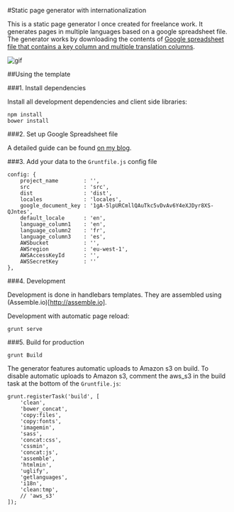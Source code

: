 #Static page generator with internationalization

This is a static page generator I once created for freelance work. It generates pages in multiple languages based on a google spreadsheet file.
The generator works by downloading the contents of [Google spreadsheet file that contains a key column and multiple translation columns](https://docs.google.com/spreadsheets/d/1gA-5lpURCmllQAuTkc5vDvAv6Y4eXJDyr8XS-QJntes/edit?usp=sharing).

![gif](http://g.recordit.co/eOspjX8z5S.gif)

##Using the template

###1. Install dependencies

Install all development dependencies and client side libraries:

```
npm install
bower install
```

###2. Set up Google Spreadsheet file

A detailed guide can be found [on my blog](http://jestersimpps.github.io/experimenting-with-google-spreadsheets-assemble-io-and-internationalisation/).

###3. Add your data to the `Gruntfile.js` config file

```
config: {
	project_name       	: '',
	src                	: 'src',
	dist               	: 'dist',
	locales            	: 'locales',
	google_document_key	: '1gA-5lpURCmllQAuTkc5vDvAv6Y4eXJDyr8XS-QJntes',
	default_locale     	: 'en',
	language_column1    : 'en',
	language_column2    : 'fr',
	language_column3    : 'es',
	AWSbucket          	: '',
	AWSregion          	: 'eu-west-1',
	AWSAccessKeyId     	: '',
	AWSSecretKey       	: ''
},
```

###4. Development

Development is done in handlebars templates. They are assembled using (Assemble.io)[http://assemble.io].

Development with automatic page reload:
```
grunt serve
```

###5. Build for production


```
grunt Build
```

The generator features automatic uploads to Amazon s3 on build.
To disable automatic uploads to Amazon s3, comment the aws_s3 in the build task at the bottom of the `Gruntfile.js`:

```
grunt.registerTask('build', [
	'clean',
	'bower_concat',
	'copy:files',
	'copy:fonts',
	'imagemin',
	'sass',
	'concat:css',
	'cssmin',
	'concat:js',
	'assemble',
	'htmlmin',
	'uglify',
	'getlanguages',
	'i18n',
	'clean:tmp',
	// 'aws_s3'
]);
```
